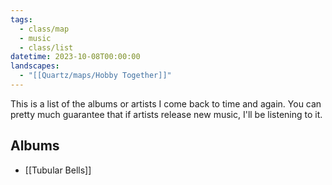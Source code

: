 ```yaml
---
tags:
  - class/map
  - music
  - class/list
datetime: 2023-10-08T00:00:00
landscapes:
  - "[[Quartz/maps/Hobby Together]]"
---
```

This is a list of the albums or artists I come back to time and again. You can pretty much guarantee that if artists release new music, I'll be listening to it.

## Albums
- [[Tubular Bells]]